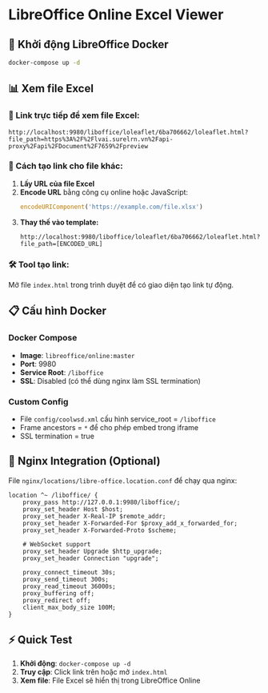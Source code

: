 # LibreOffice Online Excel Viewer

## 🚀 Khởi động LibreOffice Docker
```bash
docker-compose up -d
```

## 📊 Xem file Excel

### 🔗 Link trực tiếp để xem file Excel:
```
http://localhost:9980/liboffice/loleaflet/6ba706662/loleaflet.html?file_path=https%3A%2F%2Flvai.surelrn.vn%2Fapi-proxy%2Fapi%2FDocument%2F7659%2Fpreview
```

### 📝 Cách tạo link cho file khác:

1. **Lấy URL của file Excel**
2. **Encode URL** bằng công cụ online hoặc JavaScript:
   ```javascript
   encodeURIComponent('https://example.com/file.xlsx')
   ```
3. **Thay thế vào template:**
   ```
   http://localhost:9980/liboffice/loleaflet/6ba706662/loleaflet.html?file_path=[ENCODED_URL]
   ```

### 🛠 Tool tạo link:
Mở file `index.html` trong trình duyệt để có giao diện tạo link tự động.

## 📋 Cấu hình Docker

### Docker Compose
- **Image**: `libreoffice/online:master`
- **Port**: 9980
- **Service Root**: `/liboffice`
- **SSL**: Disabled (có thể dùng nginx làm SSL termination)

### Custom Config
- File `config/coolwsd.xml` cấu hình service_root = `/liboffice`
- Frame ancestors = `*` để cho phép embed trong iframe
- SSL termination = true

## 🔧 Nginx Integration (Optional)

File `nginx/locations/libre-office.location.conf` để chạy qua nginx:

```nginx
location ^~ /liboffice/ {
    proxy_pass http://127.0.0.1:9980/liboffice/;
    proxy_set_header Host $host;
    proxy_set_header X-Real-IP $remote_addr;
    proxy_set_header X-Forwarded-For $proxy_add_x_forwarded_for;
    proxy_set_header X-Forwarded-Proto $scheme;
    
    # WebSocket support
    proxy_set_header Upgrade $http_upgrade;
    proxy_set_header Connection "upgrade";
    
    proxy_connect_timeout 30s;
    proxy_send_timeout 300s;
    proxy_read_timeout 36000s;
    proxy_buffering off;
    proxy_redirect off;
    client_max_body_size 100M;
}
```

## ⚡ Quick Test

1. **Khởi động**: `docker-compose up -d`
2. **Truy cập**: Click link trên hoặc mở `index.html`
3. **Xem file**: File Excel sẽ hiển thị trong LibreOffice Online